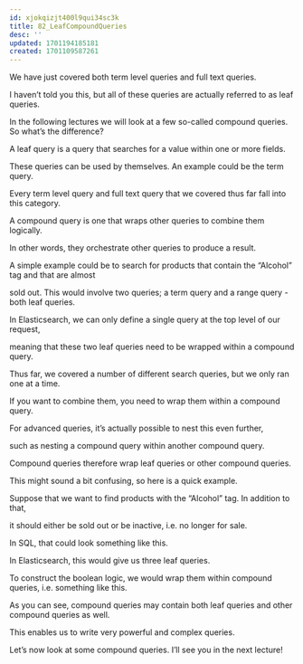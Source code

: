 ```yaml
---
id: xjokqizjt400l9qui34sc3k
title: 82_LeafCompoundQueries
desc: ''
updated: 1701194185181
created: 1701109587261
---
```

We have just covered both term level queries and full text queries.

I haven’t told you this, but all of these queries are actually referred to as leaf queries.

In the following lectures we will look at a few so-called compound queries. So what’s the difference?

A leaf query is a query that searches for a value within one or more fields.

These queries can be used by themselves. An example could be the term query.

Every term level query and full text query that we covered thus far fall into this category.

A compound query is one that wraps other queries to combine them logically.

In other words, they orchestrate other queries to produce a result.

A simple example could be to search for products that contain the “Alcohol” tag and that are almost

sold out. This would involve two queries; a term query and a range query - both leaf queries.

In Elasticsearch, we can only define a single query at the top level of our request,

meaning that these two leaf queries need to be wrapped within a compound query.

Thus far, we covered a number of different search queries, but we only ran one at a time.

If you want to combine them, you need to wrap them within a compound query.

For advanced queries, it’s actually possible to nest this even further,

such as nesting a compound query within another compound query.

Compound queries therefore wrap leaf queries or other compound queries.

This might sound a bit confusing, so here is a quick example.

Suppose that we want to find products with the “Alcohol” tag. In addition to that,

it should either be sold out or be inactive, i.e. no longer for sale.

In SQL, that could look something like this.

In Elasticsearch, this would give us three leaf queries.

To construct the boolean logic, we would wrap them within compound queries, i.e. something like this.

As you can see, compound queries may contain both leaf queries and other compound queries as well.

This enables us to write very powerful and complex queries.

Let’s now look at some compound queries. I’ll see you in the next lecture!